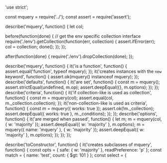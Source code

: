 'use strict';

const mquery = require('../');
const assert = require('assert');

describe('mquery', function() {
  let col;

  before(function(done) {
    // get the env specific collection interface
    require('./env').getCollection(function(err, collection) {
      assert.ifError(err);
      col = collection;
      done();
    });
  });

  after(function(done) {
    require('./env').dropCollection(done);
  });

  describe('mquery', function() {
    it('is a function', function() {
      assert.equal('function', typeof mquery);
    });
    it('creates instances with the `new` keyword', function() {
      assert.ok(mquery() instanceof mquery);
    });
    describe('defaults', function() {
      it('are set', function() {
        const m = mquery();
        assert.strictEqual(undefined, m.op);
        assert.deepEqual({}, m.options);
      });
    });
    describe('criteria', function() {
      it('if collection-like is used as collection', function() {
        const m = mquery(col);
        assert.equal(col, m._collection.collection);
      });
      it('non-collection-like is used as criteria', function() {
        const m = mquery({ works: true });
        assert.ok(!m._collection);
        assert.deepEqual({ works: true }, m._conditions);
      });
    });
    describe('options', function() {
      it('are merged when passed', function() {
        let m;
        m = mquery(col, { w: 'majority' });
        assert.deepEqual({ w: 'majority' }, m.options);
        m = mquery({ name: 'mquery' }, { w: 'majority' });
        assert.deepEqual({ w: 'majority' }, m.options);
      });
    });
  });

  describe('toConstructor', function() {
    it('creates subclasses of mquery', function() {
      const opts = { safe: { w: 'majority' }, readPreference: 'p' };
      const match = { name: 'test', count: { $gt: 101 } };
      const select = {